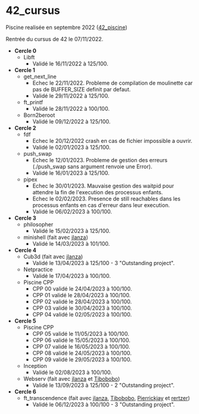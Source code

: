 # 42_cursus

Piscine realisée en septembre 2022 ([42_piscine](https://github.com/mbocquel/piscine_42))

Rentrée du cursus de 42 le 07/11/2022.

- **Cercle 0**
  - Libft 
    - Validé le 16/11/2022 à 125/100.
- **Cercle 1**
  - get_next_line
    - Echec le 22/11/2022. Probleme de compilation de moulinette car pas de BUFFER_SIZE definit par defaut.
    - Validé le 29/11/2022 à 125/100.
  - ft_printf
    - Validé le 28/11/2022 à 100/100.
  - Born2beroot
    - Validé le 09/12/2022 à 125/100.
- **Cercle 2**
  - fdf
    - Echec le 20/12/2022 crash en cas de fichier impossible a ouvrir.
    - Validé le 02/01/2023 à 125/100.
  - push_swap
    - Echec le 12/01/2023. Probleme de gestion des erreurs (./push_swap sans argument renvoie une Error).
    - Validé le 16/01/2023 à 125/100.
  - pipex
    - Echec le 30/01/2023. Mauvaise gestion des waitpid pour attendre la fin de l'execution des processus enfants.
    - Echec le 02/02/2023. Presence de still reachables dans les processus enfants en cas d'erreur dans leur execution. 
    - Validé le 06/02/2023 à 100/100.
- **Cercle 3**
  - philosopher
    - Validé le 15/02/2023 à 125/100.
  - minishell (fait avec [jlanza](https://github.com/Zattilio))
    - Validé le 14/03/2023 à 101/100.
- **Cercle 4**
  - Cub3d (fait avec [jlanza](https://github.com/Zattilio))
    - Validé le 13/04/2023 à 125/100 - 3 "Outstanding project".
  - Netpractice
    - Validé le 17/04/2023 à 100/100.
  - Piscine CPP
    - CPP 00 validé le 24/04/2023 à 100/100.
    - CPP 01 validé le 28/04/2023 à 100/100.
    - CPP 02 validé le 28/04/2023 à 100/100.
    - CPP 03 validé le 30/04/2023 à 100/100.
    - CPP 04 validé le 02/05/2023 à 100/100.
- **Cercle 5**
  - Piscine CPP
    - CPP 05 validé le 11/05/2023 à 100/100.
    - CPP 06 validé le 15/05/2023 à 100/100.
    - CPP 07 validé le 16/05/2023 à 100/100.
    - CPP 08 validé le 24/05/2023 à 100/100.
    - CPP 09 validé le 29/05/2023 à 100/100.
  - Inception
    - Validé le 02/08/2023 à 100/100.
  - Webserv (fait avec [jlanza](https://github.com/Zattilio) et [Tibobobo](https://github.com/Tibobobo))
    - Validé le 13/09/2023 à 125/100 - 2 "Outstanding project".
- **Cercle 6**
  - ft_transcendence (fait avec [jlanza](https://github.com/Zattilio), [Tibobobo](https://github.com/Tibobobo), [Pierrickjay](https://github.com/Pierrickjay) et [rertzer](https://github.com/rertzer))
  	- Validé le 06/12/2023 à 100/100 - 3 "Outstanding project".

